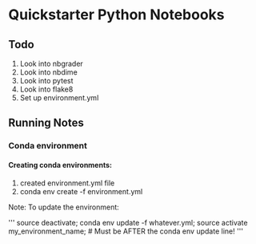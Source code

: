 # Quickstarter Python Notebooks


## Todo
1. Look into nbgrader
2. Look into nbdime
3. Look into pytest
4. Look into flake8
5. Set up environment.yml


## Running Notes

### Conda environment


#### Creating conda environments:
1. created environment.yml file
2. conda env create -f environment.yml

Note: To update the environment:

'''
source deactivate;
conda env update -f whatever.yml;
source activate my_environment_name; # Must be AFTER the conda env update line!
'''
